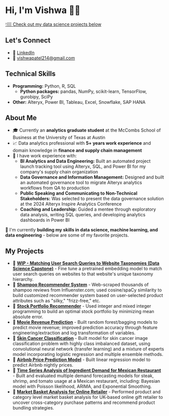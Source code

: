 # Hi, I'm Vishwa 👋🏽
[👇🏽 Check out my data science projects below](#my-projects)

## **Let's Connect**
- 🔗 [LinkedIn](https://www.linkedin.com/in/vishwa-patel)
- 📧 [vishwapatel214@gmail.com](mailto:vishwapatel214@gmail.com)

## **Technical Skills**
- **Programming:** Python, R, SQL
  - **Python packages:** pandas, NumPy, scikit-learn, TensorFlow, gurobipy, SciPy
- **Other:** Alteryx, Power BI, Tableau, Excel, Snowflake, SAP HANA 

## **About Me** 
- 🎓 Currently an **analytics graduate student** at the McCombs School of Business at the University of Texas at Austin
- 📈 Data analytics professional with **5+ years work experience** and domain knowledge in **finance and supply chain management**
- 💼 I have work experience with:
  - **BI Analytics and Data Engineering:** Built an automated project launch tracking tool using Alteryx, SQL, and Power BI for my company's supply chain organization
  - **Data Governance and Information Management:** Designed and built an automated governance tool to migrate Alteryx analytics workflows from QA to production
  - **Public Speaking and Communicating to Non-Technical Stakeholders:** Was selected to present the data governance solution at the 2024 Alteryx Inspire Analytics Conference
  - **Coaching and Leadership:** Guided a mentee through exploratory data analysis, writing SQL queries, and developing analytics dashboards in Power BI

🌱 I'm currently **building my skills in data science, machine learning, and data engineering** - below are some of my favorite projects.

## **My Projects**
- 🔗 **[WIP - Matching User Search Queries to Website Taxonomies (Data Science Capstone)](https://github.com/jennamferguson/KoddiCapstone)** - Fine tune a pretrained embedding model to match user search queries on websites to that website's unique taxonomy hierarchy. 
- 🔗 **[Shampoo Recommender System](https://github.com/vishwapatel14/Shampoo-Recommender-System)** - Web-scraped thousands of shampoo reviews from Influenster.com; used cosine/spaCy similarity to build customized recommender system based on user-selected product attributes such as "silky," "frizz-free," etc.
- 🔗 **[Stock Portfolio Recommender](https://github.com/vishwapatel14/Stock-Portfolio-Optimization)** - Used integer and mixed integer programming to build an optimal stock portfolio by minimizing mean absolute error.
- 🔗 **[Movie Revenue Prediction](https://github.com/vishwapatel14/Movie-Revenue-Prediction)** - Built random forest/bagging models to predict movie revenue; improved prediction accuracy through feature engineering/extraction and log transformation of variables.
- 🔗 **[Skin Cancer Classification](https://github.com/vishwapatel14/Skin-Cancer-Classification-Model.git)** - Built model for skin cancer image classification problem with highly class imbalanced dataset, using convolutional neural network (transfer learning) and a mixture of experts model incorporating logistic regression and multiple ensemble methods.
- 🔗 **[Airbnb Price Prediction Model](https://github.com/vishwapatel14/Airbnb-Price-Prediction)** - Built linear regression model to predict Airbnb nightly prices.
- 🔗 **[Time Series Analysis of Ingredient Demand for Mexican Restaurant](https://github.com/ethanrwong/Supply-Chain-Analytics-Group-Project.git)** - Built and evaluated multiple demand forecasting models for steak, shrimp, and tomato usage at a Mexican restaurant, including: Bayesian model with Poisson likelihood, ARIMA, and Exponential Smoothing.
- 🔗 **[Market Basket Analysis for Online Retailer](https://github.com/vishwapatel14/Online-Retailer-Market-Basket-Analysis)** - Performed product and category level market basket analysis for UK-based online gift retailer to uncover cross-category purchase patterns and recommend product bundling strategies. 
